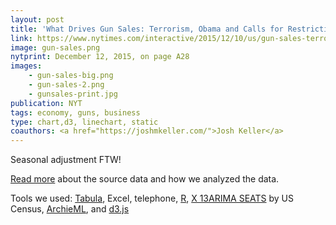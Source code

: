 ```yaml
---
layout: post
title: 'What Drives Gun Sales: Terrorism, Obama and Calls for Restrictions'
link: https://www.nytimes.com/interactive/2015/12/10/us/gun-sales-terrorism-obama-restrictions.html
image: gun-sales.png
nytprint: December 12, 2015, on page A28
images:
    - gun-sales-big.png
    - gun-sales-2.png
    - gunsales-print.jpg
publication: NYT
tags: economy, guns, business
type: chart,d3, linechart, static
coauthors: <a href="https://joshmkeller.com/">Josh Keller</a>
---
```


Seasonal adjustment FTW!

[Read more](https://github.com/nytimes/gun-sales) about the source data and how we analyzed the data.

Tools we used: [Tabula](https://tabula.technology/), Excel, telephone, [R](https://www.r-project.org/), [X 13ARIMA SEATS](https://www.census.gov/srd/www/x13as/x13down_unix.html) by US Census, [ArchieML](https://archieml.org), and [d3.js](https://d3js.org/)
